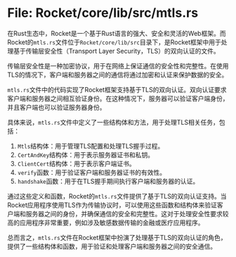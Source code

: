 # File: Rocket/core/lib/src/mtls.rs

在Rust生态中，Rocket是一个基于Rust语言的强大、安全和灵活的Web框架。而Rocket的`mtls.rs`文件位于`Rocket/core/lib/src`目录下，是Rocket框架中用于处理基于传输层安全性（Transport Layer Security，TLS）的双向认证的文件。

传输层安全性是一种加密协议，用于在网络上保证通信的安全性和完整性。在使用TLS的情况下，客户端和服务器之间的通信将通过加密和认证来保护数据的安全。

`mtls.rs`文件中的代码实现了Rocket框架支持基于TLS的双向认证。双向认证要求客户端和服务器之间相互验证身份。在这种情况下，服务器可以验证客户端身份，并且客户端也可以验证服务器身份。

具体来说，`mtls.rs`文件中定义了一些结构体和方法，用于处理TLS相关任务，包括：
1. `Mtls`结构体：用于管理TLS配置和处理TLS握手过程。
2. `CertAndKey`结构体：用于表示服务器证书和私钥。
3. `ClientCert`结构体：用于表示客户端证书。
4. `verify`函数：用于验证客户端和服务器证书的有效性。
5. `handshake`函数：用于在TLS握手期间执行客户端和服务器的认证。

通过这些定义和函数，Rocket的`mtls.rs`文件提供了基于TLS的双向认证支持。当Rocket应用程序使用TLS作为传输协议时，可以使用这些函数和结构体来验证客户端和服务器之间的身份，并确保通信的安全和完整性。这对于处理安全性要求较高的应用程序非常重要，例如涉及敏感数据传输的金融或医疗应用程序。

总而言之，`mtls.rs`文件在Rocket框架中扮演了处理基于TLS的双向认证的角色，提供了一些结构体和函数，用于验证和处理客户端和服务器之间的安全通信。

